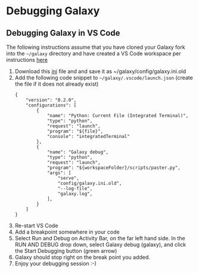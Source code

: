 
# Debugging Galaxy

## Debugging Galaxy in VS Code 

The following instructions assume that you have cloned your Galaxy fork into the `~/galaxy` directory and have created a VS Code workspace per instructions [here](./debugging_tests.md)

1. Download this [ini](https://raw.githubusercontent.com/galaxyproject/galaxy/release_17.09/config/galaxy.ini.sample) file and and save it as ~/galaxy/config/galaxy.ini.old
2. Add the following code snippet to `~/galaxy/.vscode/launch.json` (create the file if it does not already exist)
    ``` 
    {
        "version": "0.2.0",
        "configurations": [
            {
                "name": "Python: Current File (Integrated Terminal)",
                "type": "python",
                "request": "launch",
                "program": "${file}",
                "console": "integratedTerminal"
            },
            {
                "name": "Galaxy debug",
                "type": "python",
                "request": "launch",
                "program": "${workspaceFolder}/scripts/paster.py",
                "args": [
                    "serve",
                    "config/galaxy.ini.old",
                    "--log-file",
                    "galaxy.log",
                ],
            }
        ]
    }

    ```
3. Re-start VS Code
4. Add a breakpoint somewhere in your code
5. Select Run and Debug on Activity Bar, on the far left hand side. In the RUN AND DEBUG drop down, select Galaxy debug (galaxy), and click the Start Debugging button (green arrow)
6. Galaxy should stop right on the break point you added.
7. Enjoy your debugging session :-)
